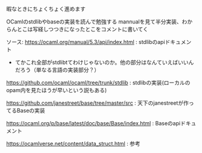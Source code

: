 暇なときにちょくちょく進めます

OCamlのstdlibやbaseの実装を読んで勉強する
mannualを見て半分実装、わからんとこは写経しつつきになったとこをコメントに書いてく

ソース:
https://ocaml.org/manual/5.3/api/index.html : stdlibのapiドキュメント

- てかこれ全部がstdlibtてわけじゃないのか。他の部分はなんていえばいいんだろう（単なる言語の実装部分？）

https://github.com/ocaml/ocaml/tree/trunk/stdlib : stdlibの実装(ローカルのopam内を見たほうが早いという説もある)

https://github.com/janestreet/base/tree/master/src : 天下のjanestreetが作ってるBaseの実装

https://ocaml.org/p/base/latest/doc/base/Base/index.html : Baseのapiドキュメント

https://ocamlverse.net/content/data_struct.html : 参考
